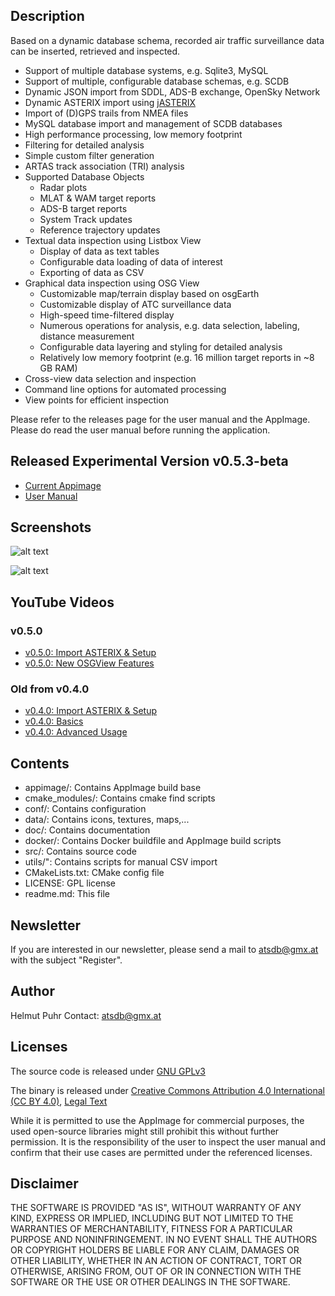 ## Description
Based on a dynamic database schema, recorded air traffic surveillance data can be inserted, retrieved and inspected.

- Support of multiple database systems, e.g. Sqlite3, MySQL
- Support of multiple, configurable database schemas, e.g. SCDB
- Dynamic JSON import from SDDL, ADS-B exchange, OpenSky Network
- Dynamic ASTERIX import using [jASTERIX](https://github.com/hpuhr/jASTERIX)
- Import of (D)GPS trails from NMEA files
- MySQL database import and management of SCDB databases
- High performance processing, low memory footprint
- Filtering for detailed analysis
- Simple custom filter generation
- ARTAS track association (TRI) analysis
- Supported Database Objects
  - Radar plots
  - MLAT & WAM target reports
  - ADS-B target reports
  - System Track updates
  - Reference trajectory updates
- Textual data inspection using Listbox View
  - Display of data as text tables
  - Configurable data loading of data of interest
  - Exporting of data as CSV
- Graphical data inspection using OSG View
  - Customizable map/terrain display based on osgEarth
  - Customizable display of ATC surveillance data
  - High-speed time-filtered display
  - Numerous operations for analysis, e.g. data selection, labeling, distance measurement
  - Configurable data layering and styling for detailed analysis
  - Relatively low memory footprint (e.g. 16 million target reports in ~8 GB RAM)
- Cross-view data selection and inspection
- Command line options for automated processing
- View points for efficient inspection

Please refer to the releases page for the user manual and the AppImage. Please do read the user manual before running the application.

## Released Experimental Version v0.5.3-beta
- [Current Appimage](https://github.com/hpuhr/ATSDB/releases/download/v0.5.3-beta/ATSDB-v0.5.3.AppImage)
- [User Manual](https://github.com/hpuhr/ATSDB/releases/download/v0.5.3-beta/user_manual_v0.5.3.pdf)

## Screenshots

![alt text](https://github.com/hpuhr/ATSDB/blob/master/doc/screenshots/app_ss1.png)

![alt text](https://github.com/hpuhr/ATSDB/blob/master/doc/screenshots/app_ss2.png)

## YouTube Videos
### v0.5.0
- [v0.5.0: Import ASTERIX & Setup](https://youtu.be/o1S3S9tcifA)
- [v0.5.0: New OSGView Features](https://youtu.be/c1v3tIjNLVM)

### Old from v0.4.0
- [v0.4.0: Import ASTERIX & Setup](https://youtu.be/QIMVb9HNBJc)
- [v0.4.0: Basics](https://youtu.be/ny47qrBlyfM)
- [v0.4.0: Advanced Usage](https://youtu.be/_L65VO8TsyE)


## Contents

- appimage/: Contains AppImage build base
- cmake_modules/: Contains cmake find scripts
- conf/: Contains configuration
- data/: Contains icons, textures, maps,...
- doc/: Contains documentation
- docker/: Contains Docker buildfile and AppImage build scripts
- src/: Contains source code
- utils/": Contains scripts for manual CSV import
- CMakeLists.txt: CMake config file
- LICENSE: GPL license
- readme.md: This file

## Newsletter
If you are interested in our newsletter, please send a mail to atsdb@gmx.at with the subject "Register".

## Author
Helmut Puhr
Contact: atsdb@gmx.at

## Licenses
The source code is released under [GNU GPLv3](https://www.gnu.org/licenses/gpl-3.0.en.html)

The binary is released under [Creative Commons Attribution 4.0 International (CC BY 4.0)](https://creativecommons.org/licenses/by/4.0/), [Legal Text](https://creativecommons.org/licenses/by/4.0/legalcode)

While it is permitted to use the AppImage for commercial purposes, the used open-source libraries might still prohibit this without further permission. It is the responsibility of the user to inspect the user manual and confirm that their use cases are permitted under the referenced licenses.

Disclaimer
----------

THE SOFTWARE IS PROVIDED "AS IS", WITHOUT WARRANTY OF ANY KIND, EXPRESS OR IMPLIED, INCLUDING BUT NOT LIMITED TO THE WARRANTIES OF MERCHANTABILITY, FITNESS FOR A PARTICULAR PURPOSE AND NONINFRINGEMENT. IN NO EVENT SHALL THE AUTHORS OR COPYRIGHT HOLDERS BE LIABLE FOR ANY CLAIM, DAMAGES OR OTHER LIABILITY, WHETHER IN AN ACTION OF CONTRACT, TORT OR OTHERWISE, ARISING FROM, OUT OF OR IN CONNECTION WITH THE SOFTWARE OR THE USE OR OTHER DEALINGS IN THE SOFTWARE.


